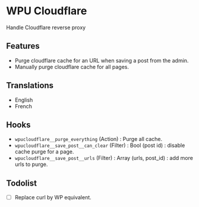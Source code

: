 # WPU Cloudflare

Handle Cloudflare reverse proxy

## Features

* Purge cloudflare cache for an URL when saving a post from the admin.
* Manually purge cloudflare cache for all pages.

## Translations

* English
* French

## Hooks

* `wpucloudflare__purge_everything` (Action) : Purge all cache.
* `wpucloudflare__save_post__can_clear` (Filter) : Bool (post id) : disable cache purge for a page.
* `wpucloudflare__save_post__urls` (Filter) : Array (urls, post_id) : add more urls to purge.

## Todolist

* [ ] Replace curl by WP equivalent.

